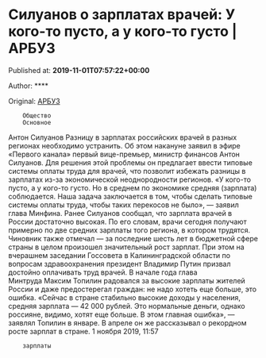 
# Силуанов о зарплатах врачей: У кого-то пусто, а у кого-то густо | АРБУЗ

Published at: **2019-11-01T07:57:22+00:00**

Author: ****

Original: [АРБУЗ](https://arbuztoday.ru/siluanov-o-zarplatax-vrachej-u-kogo-to-pusto-a-u-kogo-to-gusto/)


        Общество
        Основное
      
Антон Силуанов
Разницу в зарплатах российских врачей в разных регионах необходимо устранить. Об этом накануне заявил в эфире «Первого канала» первый вице-премьер, министр финансов Антон Силуанов. Для решения этой проблемы он предлагает ввести типовые системы оплаты труда для врачей, что позволит избежать разницы в зарплатах из-за экономической неоднородности регионов.
«У кого-то пусто, а у кого-то густо. Но в среднем по экономике средняя (зарплата) соблюдается. Наша задача заключается в том, чтобы сделать типовые системы оплаты труда, чтобы таких перекосов не было», — заявил глава Минфина.
Ранее Силуанов сообщал, что зарплата врачей в России достаточно высокая. По его словам, врачи сегодня получают примерно по две средних зарплаты того региона, в котором трудятся. Чиновник также отмечал — за последние шесть лет в бюджетной сфере страны в целом произошел значительный рост зарплат. При этом на вчерашнем заседании Госсовета в Калининградской области по вопросам здравоохранения президент Владимир Путин призвал достойно оплачивать труд врачей.
В начале года глава Минтруда Максим Топилин радовался за высокие зарплаты жителей России и даже предостерегал граждан: не надо хотеть еще больше, это ошибка. «Сейчас в стране стабильно высокие доходы у населения, средняя зарплата — 42 000 рублей. Это нормальные деньги, однако россияне, видимо, хотят еще больше. В этом главная ошибка», — заявлял Топилин в январе. В апреле он же рассказывал о рекордном росте зарплат в стране.
1 ноября 2019, 11:57

        зарплаты
      
